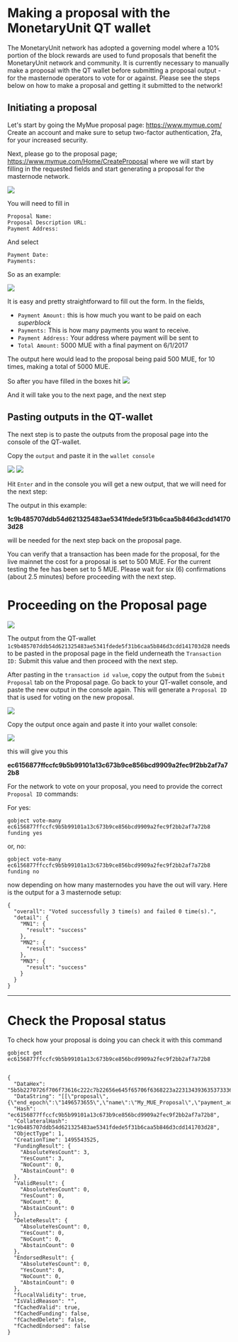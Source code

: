 # Making a proposal with the MonetaryUnit QT wallet

The MonetaryUnit network has adopted a governing model where a 10% portion of the block rewards are used to fund proposals that benefit the MonetaryUnit network and community. It is currently necessary to manually make a proposal with the QT wallet before submitting a proposal output - for the masternode operators to vote for or against. Please see the steps below on how to make a proposal and getting it submitted to the network!

## Initiating a proposal

Let's start by going the MyMue proposal page: https://www.mymue.com/
Create an account and make sure to setup two-factor authentication, 2fa, for your increased security.

Next, please go to the proposal page; https://www.mymue.com/Home/CreateProposal
where we will start by filling in the requested fields and start generating a proposal for the masternode network.

<img src="Images/100-proposal.png" >

You will need to fill in

    Proposal Name:
    Proposal Description URL:
    Payment Address:

And select

    Payment Date:
    Payments:

So as an example:

<img src="Images/101-proposal.png" >

It is easy and pretty straightforward to fill out the form. In the fields,

* `Payment Amount:` this is how much you want to be paid on each *superblock*
* `Payments:`  This is how many payments you want to receive.
* `Payment Address:` Your address where payment will be sent to
* `Total Amount:` 5000 MUE with a final payment on 6/1/2017

The output here would lead to the proposal being paid 500 MUE, for 10 times, making a total of 5000 MUE.

So after you have filled in the boxes hit
<img src="Images/102-proposal.png" >

And it will take you to the next page, and the next step

## Pasting outputs in the QT-wallet

The next step is to paste the outputs from the proposal page into the console of the QT-wallet.

Copy the `output` and paste it in the `wallet console`

<img src="Images/103-proposal.png" >

<img src="Images/104-proposal.png" >

Hit `Enter` and in the console you will get a new output, that we will need for the next step:

The output in this example:    

  __1c9b485707ddb54d621325483ae5341fdede5f31b6caa5b846d3cdd141703d28__

will be needed for the next step back on the proposal page.

You can verify that a transaction has been made for the proposal, for the live mainnet the cost for a proposal is set to 500 MUE. For the current testing the fee has been set to 5 MUE. Please wait for six (6) confirmations (about 2.5 minutes) before proceeding with the next step.

# Proceeding on the Proposal page

<img src="Images/105-proposal.png" >

The output from the QT-wallet `1c9b485707ddb54d621325483ae5341fdede5f31b6caa5b846d3cdd141703d28`
needs to be pasted in the proposal page in the field underneath the `Transaction ID:`
Submit this value and then proceed with the next step.

After pasting in the `transaction id value`, copy the output from the `Submit Proposal` tab on the Proposal page.
Go back to your QT-wallet console, and paste the new output in the console again. This will generate a `Proposal ID` that is used for voting on the new proposal.

<img src="Images/106-proposal.png" >

Copy the output once again and paste it into your wallet console:

<img src="Images/107-proposal.png" >

this will give you this

__ec6156877ffccfc9b5b99101a13c673b9ce856bcd9909a2fec9f2bb2af7a72b8__

For the network to vote on your proposal, you need to provide the correct `Proposal ID` commands:

For yes:

    gobject vote-many ec6156877ffccfc9b5b99101a13c673b9ce856bcd9909a2fec9f2bb2af7a72b8 funding yes

or, no:

    gobject vote-many ec6156877ffccfc9b5b99101a13c673b9ce856bcd9909a2fec9f2bb2af7a72b8 funding no



now depending on how many masternodes you have the out will vary. Here is the output for a 3 masternode setup:

    {
      "overall": "Voted successfully 3 time(s) and failed 0 time(s).",
      "detail": {
        "MN1": {
          "result": "success"
        },
        "MN2": {
          "result": "success"
        },
        "MN3": {
          "result": "success"
        }
      }
    }

--------------------------------------------------------------

# Check the Proposal status

To check how your proposal is doing you can check it with this command

    gobject get ec6156877ffccfc9b5b99101a13c673b9ce856bcd9909a2fec9f2bb2af7a72b8


    {
      "DataHex": "5b5b2270726f706f73616c222c7b22656e645f65706f6368223a2231343936353733363535222c226e616d65223a224d795f4d55455f50726f706f73616c222c227061796d656e745f61646472657373223a22376270427055796938664a594d5673464672504e6141664e69564533336470325571222c227061796d656e745f616d6f756e74223a22313030222c2273746172745f65706f6368223a2231343935363632323535222c2274797065223a312c2275726c223a22687474703a2f2f666f72756d2e70726f706f73616c74616c6b2e6f7267227d5d5d",
      "DataString": "[[\"proposal\",{\"end_epoch\":\"1496573655\",\"name\":\"My_MUE_Proposal\",\"payment_address\":\"7bpBpUyi8fJYMVsFFrPNaAfNiVE33dp2Uq\",\"payment_amount\":\"100\",\"start_epoch\":\"1495662255\",\"type\":1,\"url\":\"http://forum.proposaltalk.org\"}]]",
      "Hash": "ec6156877ffccfc9b5b99101a13c673b9ce856bcd9909a2fec9f2bb2af7a72b8",
      "CollateralHash": "1c9b485707ddb54d621325483ae5341fdede5f31b6caa5b846d3cdd141703d28",
      "ObjectType": 1,
      "CreationTime": 1495543525,
      "FundingResult": {
        "AbsoluteYesCount": 3,
        "YesCount": 3,
        "NoCount": 0,
        "AbstainCount": 0
      },
      "ValidResult": {
        "AbsoluteYesCount": 0,
        "YesCount": 0,
        "NoCount": 0,
        "AbstainCount": 0
      },
      "DeleteResult": {
        "AbsoluteYesCount": 0,
        "YesCount": 0,
        "NoCount": 0,
        "AbstainCount": 0
      },
      "EndorsedResult": {
        "AbsoluteYesCount": 0,
        "YesCount": 0,
        "NoCount": 0,
        "AbstainCount": 0
      },
      "fLocalValidity": true,
      "IsValidReason": "",
      "fCachedValid": true,
      "fCachedFunding": false,
      "fCachedDelete": false,
      "fCachedEndorsed": false
    }
